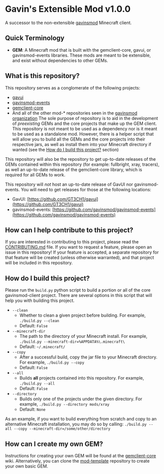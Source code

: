 # Gavin's Extensible Mod v1.0.0

A successor to the non-extensible [gavinsmod](https://github.com/gavinsmod/minecraft-mod) Minecraft client.

## Quick Terminology

- **GEM**: A Minecraft mod that is built with the gemclient-core, gavui, or gavinsmod-events libraries.
  These mods are meant to be extensible, and exist without dependencies to other GEMs.

## What is this repository?

This repository serves as a conglomerate of the following projects:

- [gavui](https://github.com/GT3CH1/gavui)
- [gavinsmod-events](https://github.com/gavinsmod/gavinsmod-events)
- [gemclient-core](https://github.com/gavinsmod/gemclient-core)
- And all of the other mod-* repositories seen in the [gavinsmod organization](https://github.com/gavinsmod)
  The sole purpose of repository is to aid in the development of _preexisting_ GEMs and the core
  projects that make up the GEM client. This repository is not meant to be used as a dependency
  nor is it meant to be used as a standalone mod. However, there is a helper script that will allow you
  to build all the GEMs and the core projects into their respective jars, as well as install them into
  your Minecraft directory if wanted (see the [How do I build this
  project?](#how-do-i-build-this-project) section)

This repository will also be the repository to get up-to-date releases of the
GEMs contained within this repository (for example: fullbright, xray, tracers),
as well an up-to-date release of the gemclient-core library, which is required
for all GEMs to work.

This repository will _not_ host an up-to-date release of GavUI nor
gavinsmod-events. You will need to get releases for those at the following
locations:
- GavUI: [https://github.com/GT3CH1/gavui](https://github.com/GT3CH1/gavui)
- gavinsmod-events: [https://github.com/gavinsmod/gavinsmod-events](https://github.com/gavinsmod/gavinsmod-events)

## How can I help contribute to this project?

If you are interested in contributing to this project, please read the [CONTRIBUTING.md](CONTRIBUTING.md) file.
If you want to request a feature, please open an issue in this repository! If your feature is accepted,
a separate repository for that feature will be created (unless otherwise warranted), and that project will be included
in this repository.

## How do I build this project?

Please run the `build.py` python script to build a portion or all of the core
gavinsmod-client project. There are several options in this script that will
help you with building this project.
- `--clean`
    - Whether to clean a given project before building. For example, `./build.py
      --clean`
    - Default: `False`
- `--minecraft-dir` 
    - The path to the directory of your Minecraft install. For example, `./build.py
    --minecraft-dir=%APPDATA%\.minecraft\`
    - Default: `~/.minecraft/`
- `--copy`
    - After a successful build, copy the jar file to your Minecraft directory.
      For example, `./build.py --copy`
    - Default: `False`
- `--all`
    - Builds __all__ projects contained into this repository. For example,
      `./build.py --all`
    - Default: `False`
- `--directory`
    - Builds only one of the projects under the given directory. For example,
      `./build.py --directory mods/xray`
    - Default: `None`

As an example, if you want to build everything from scratch and copy to an alternative
Minecraft installation, you may do so by calling: `./build.py --all --copy
--minecraft-dir=/some/other/directory`

## How can I create my own GEM?

Instructions for creating your own GEM will be found at
the [gemclient-core](https://github.com/gavinsmod/gemclient-core/wiki) wiki.
Alternatively, you can clone the [mod-template](https://github.com/gavinsmod/mod-template) repository to create your own
basic GEM.
